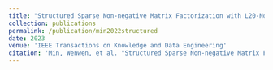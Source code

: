```yaml
---
title: "Structured Sparse Non-negative Matrix Factorization with L20-Norm"
collection: publications
permalink: /publication/min2022structured
date: 2023
venue: 'IEEE Transactions on Knowledge and Data Engineering'
citation: 'Min, Wenwen, et al. "Structured Sparse Non-negative Matrix Factorization with L20-Norm." IEEE Transactions on Knowledge and Data Engineering (2022).'
---
```


